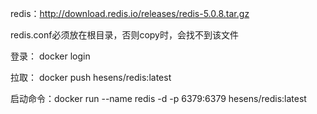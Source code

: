 redis：http://download.redis.io/releases/redis-5.0.8.tar.gz

redis.conf必须放在根目录，否则copy时，会找不到该文件

登录： docker login

拉取： docker push hesens/redis:latest

启动命令：docker run --name redis -d -p 6379:6379 hesens/redis:latest
